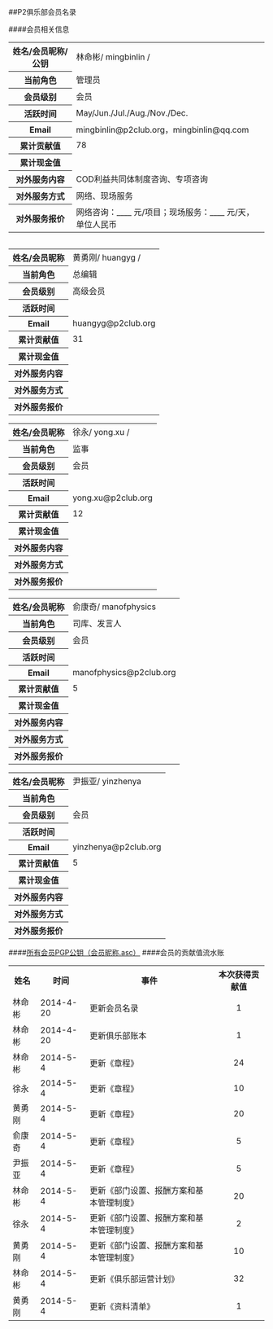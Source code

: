 ##P2俱乐部会员名录

####会员相关信息
<table>
<tr><th>姓名/会员昵称/公钥</th><td>林命彬/ mingbinlin /</td></tr>
<tr><th>当前角色</th><td>管理员</td></tr>
<tr><th>会员级别</th><td>会员</td></tr>
<tr><th>活跃时间</th><td>May/Jun./Jul./Aug./Nov./Dec.</td></tr>
<tr><th>Email</th><td>mingbinlin@p2club.org，mingbinlin@qq.com</td></tr>
<tr><th>累计贡献值</th><td>78</td></tr>
<tr><th>累计现金值</th><td> </td></tr>
<tr><th>对外服务内容</th><td>COD利益共同体制度咨询、专项咨询</td></tr>
<tr><th>对外服务方式</th><td>网络、现场服务</td></tr>
<tr><th>对外服务报价</th><td>网络咨询：____ 元/项目；现场服务：____ 元/天，单位人民币</td></tr>
<table>

<table>
<tr><th>姓名/会员昵称</th><td>黄勇刚/ huangyg /</td></tr>
<tr><th>当前角色</th><td>总编辑</td></tr>
<tr><th>会员级别</th><td>高级会员</td></tr>
<tr><th>活跃时间</th><td> </td></tr>
<tr><th>Email</th><td>huangyg@p2club.org</td></tr>
<tr><th>累计贡献值</th><td>31</td></tr>
<tr><th>累计现金值</th><td> </td></tr>
<tr><th>对外服务内容</th><td> </td></tr>
<tr><th>对外服务方式</th><td> </td></tr>
<tr><th>对外服务报价</th><td> </td></tr>
</table>
<table>
<tr><th>姓名/会员昵称</th><td>徐永/ yong.xu /</td></tr>
<tr><th>当前角色</th><td>监事</td></tr>
<tr><th>会员级别</th><td>会员</td></tr>
<tr><th>活跃时间</th><td> </td></tr>
<tr><th>Email</th><td>yong.xu@p2club.org‍</td></tr>
<tr><th>累计贡献值</th><td>12</td></tr>
<tr><th>累计现金值</th><td> </td></tr>
<tr><th>对外服务内容</th><td> </td></tr>
<tr><th>对外服务方式</th><td> </td></tr>
<tr><th>对外服务报价</th><td> </td></tr>
</table>
<table>
<tr><th>姓名/会员昵称</th><td>俞康奇/ manofphysics</td></tr>
<tr><th>当前角色</th><td>司库、发言人</td></tr>
<tr><th>会员级别</th><td>会员</td></tr>
<tr><th>活跃时间</th><td> </td></tr>
<tr><th>Email</th><td>manofphysics@p2club.org‍‍</td></tr>
<tr><th>累计贡献值</th><td>5</td></tr>
<tr><th>累计现金值</th><td> </td></tr>
<tr><th>对外服务内容</th><td> </td></tr>
<tr><th>对外服务方式</th><td> </td></tr>
<tr><th>对外服务报价</th><td> </td></tr>
</table>
<table>
<tr><th>姓名/会员昵称</th><td>尹振亚/ yinzhenya</td></tr>
<tr><th>当前角色</th><td> </td></tr>
<tr><th>会员级别</th><td>会员</td></tr>
<tr><th>活跃时间</th><td> </td></tr>
<tr><th>Email</th><td>yinzhenya@p2club.org‍</td></tr>
<tr><th>累计贡献值</th><td>5</td></tr>
<tr><th>累计现金值</th><td> </td></tr>
<tr><th>对外服务内容</th><td> </td></tr>
<tr><th>对外服务方式</th><td> </td></tr>
<tr><th>对外服务报价</th><td> </td></tr>
</table>
</table>

####[所有会员PGP公钥（会员昵称.asc）](https://github.com/P2Club/P2Club/tree/master/Log/Member-Key)
####会员的贡献值流水账
<table>
<tr><th>姓名</th><th>时间</th><th>事件</th><th>本次获得贡献值</th</tr>
<tr><td>林命彬</td><td>2014-4-20</td><td>更新会员名录</td><td><center>1</center></td></tr>
<tr><td>林命彬</td><td>2014-4-20</td><td>更新俱乐部账本</td><td><center>1</center></td></tr>
<tr><td>林命彬</td><td>2014-5-4</td><td>更新《章程》</td><td><center>24</center></td></tr>
<tr><td>徐永</td><td>2014-5-4</td><td>更新《章程》</td><td><center>10</center></td></tr>
<tr><td>黄勇刚</td><td>2014-5-4</td><td>更新《章程》</td><td><center>20</center></td></tr>
<tr><td>俞康奇</td><td>2014-5-4</td><td>更新《章程》</td><td><center>5</center></td></tr>
<tr><td>尹振亚</td><td>2014-5-4</td><td>更新《章程》</td><td><center>5</center></td></tr>
<tr><td>林命彬</td><td>2014-5-4</td><td>更新《部门设置、报酬方案和基本管理制度》</td><td><center>20</center></td></tr>
<tr><td>徐永</td><td>2014-5-4</td><td>更新《部门设置、报酬方案和基本管理制度》</td><td><center>2</center></td></tr>
<tr><td>黄勇刚</td><td>2014-5-4</td><td>更新《部门设置、报酬方案和基本管理制度》</td><td><center>10</center></td></tr>
<tr><td>林命彬</td><td>2014-5-4</td><td>更新《俱乐部运营计划》</td><td><center>32</center></td></tr>
<tr><td>黄勇刚</td><td>2014-5-4</td><td>更新《资料清单》</td><td><center>1</center></td></tr>
</table>